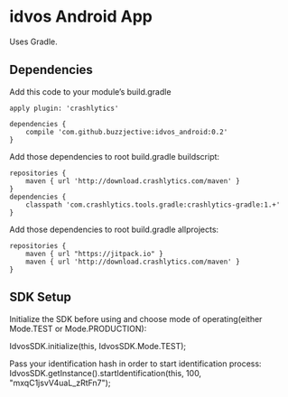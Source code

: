 # idvos Android App

Uses Gradle.

## Dependencies

Add this code to your module’s build.gradle

    apply plugin: 'crashlytics'

    dependencies {
        compile 'com.github.buzzjective:idvos_android:0.2'
    }

Add those dependencies to root build.gradle buildscript:

    repositories {
        maven { url 'http://download.crashlytics.com/maven' }
    }
    dependencies {
        classpath 'com.crashlytics.tools.gradle:crashlytics-gradle:1.+'
    }

Add those dependencies to root build.gradle allprojects:

    repositories {
        maven { url "https://jitpack.io" }
        maven { url 'http://download.crashlytics.com/maven' }
    }


## SDK Setup

Initialize the SDK before using and choose mode of operating(either Mode.TEST or Mode.PRODUCTION):

IdvosSDK.initialize(this, IdvosSDK.Mode.TEST);

Pass your identification hash in order to start identification process:
IdvosSDK.getInstance().startIdentification(this, 100, "mxqC1jsvV4uaL_zRtFn7");
